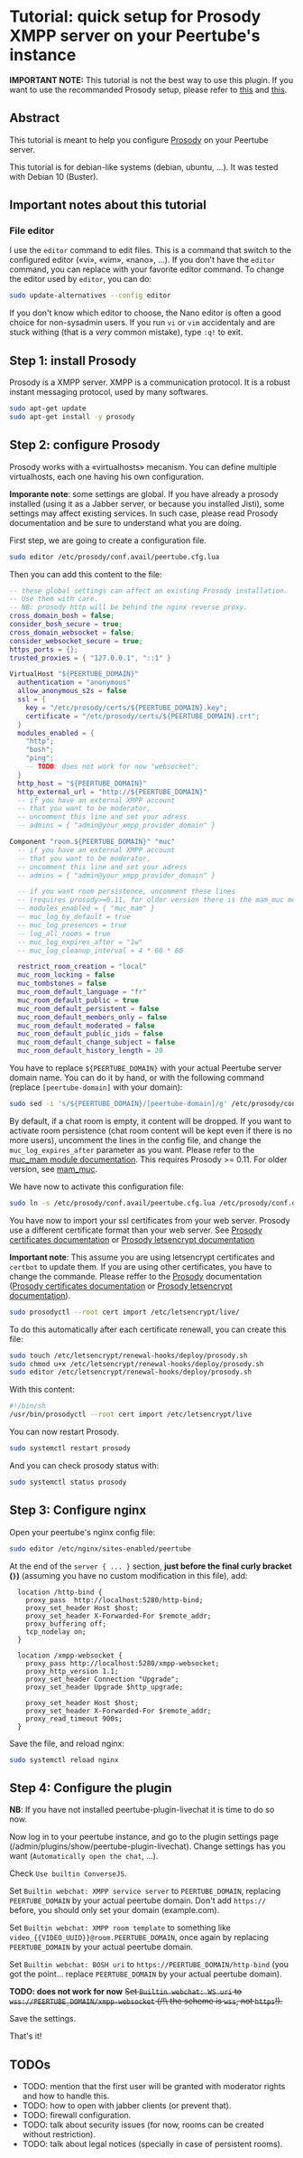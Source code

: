 # Tutorial: quick setup for Prosody XMPP server on your Peertube's instance

**IMPORTANT NOTE:** This tutorial is not the best way to use this plugin. If you want to use the recommanded Prosody setup, please refer to [this](../installation.md) and [this](../prosody.md).

## Abstract

This tutorial is meant to help you configure [Prosody](https://prosody.im)
on your Peertube server.

This tutorial is for debian-like systems (debian, ubuntu, ...).
It was tested with Debian 10 (Buster).

## Important notes about this tutorial

### File editor

I use the `editor` command to edit files. This is a command that switch to
the configured editor («vi», «vim», «nano», ...).
If you don't have the `editor` command, you can replace with your favorite
editor command.
To change the editor used by `editor`, you can do:

```bash
sudo update-alternatives --config editor
```

If you don't know which editor to choose, the Nano editor is often a good choice
for non-sysadmin users.
If you run `vi` or `vim` accidentaly and are stuck withing (that is a *very*
common mistake), type `:q!` to exit.

## Step 1: install Prosody

Prosody is a XMPP server. XMPP is a communication protocol.
It is a robust instant messaging protocol, used by many softwares.

```bash
sudo apt-get update
sudo apt-get install -y prosody
```

## Step 2: configure Prosody

Prosody works with a «virtualhosts» mecanism. You can define multiple
virtualhosts, each one having his own configuration.

**Imporante note**: some settings are global. If you have already a
prosody installed (using it as a Jabber server, or because you installed Jisti),
some settings may affect existing services. In such case, please read Prosody
documentation and be sure to understand what you are doing.

First step, we are going to create a configuration file.

```bash
sudo editor /etc/prosody/conf.avail/peertube.cfg.lua
```

Then you can add this content to the file:

```lua
-- these global settings can affect an existing Prosody installation.
-- Use them with care.
-- NB: prosody http will be behind the nginx reverse proxy.
cross_domain_bosh = false;
consider_bosh_secure = true;
cross_domain_websocket = false;
consider_websocket_secure = true;
https_ports = {};
trusted_proxies = { "127.0.0.1", "::1" }

VirtualHost "${PEERTUBE_DOMAIN}"
  authentication = "anonymous"
  allow_anonymous_s2s = false
  ssl = {
    key = "/etc/prosody/certs/${PEERTUBE_DOMAIN}.key";
    certificate = "/etc/prosody/certs/${PEERTUBE_DOMAIN}.crt";
  }
  modules_enabled = {
    "http";
    "bosh";
    "ping";
    -- TODO: does not work for now "websocket";
  }
  http_host = "${PEERTUBE_DOMAIN}"
  http_external_url = "http://${PEERTUBE_DOMAIN}"
  -- if you have an external XMPP account
  -- that you want to be moderator,
  -- uncomment this line and set your adress
  -- admins = { "admin@your_xmpp_provider_domain" }

Component "room.${PEERTUBE_DOMAIN}" "muc"
  -- if you have an external XMPP account
  -- that you want to be moderator,
  -- uncomment this line and set your adress
  -- admins = { "admin@your_xmpp_provider_domain" }

  -- if you want room persistence, uncomment these lines
  -- (requires prosody>=0.11, for older version there is the mam_muc module)
  -- modules_enabled = { "muc_mam" }
  -- muc_log_by_default = true
  -- muc_log_presences = true
  -- log_all_rooms = true
  -- muc_log_expires_after = "1w"
  -- muc_log_cleanup_interval = 4 * 60 * 60

  restrict_room_creation = "local"
  muc_room_locking = false
  muc_tombstones = false
  muc_room_default_language = "fr"
  muc_room_default_public = true
  muc_room_default_persistent = false
  muc_room_default_members_only = false
  muc_room_default_moderated = false
  muc_room_default_public_jids = false
  muc_room_default_change_subject = false
  muc_room_default_history_length = 20

```

You have to replace `${PEERTUBE_DOMAIN}` with your actual Peertube server
domain name. You can do it by hand, or with the following command
(replace `[peertube-domain]` with your domain):

```bash
sudo sed -i 's/${PEERTUBE_DOMAIN}/[peertube-domain]/g' /etc/prosody/conf.avail/peertube.cfg.lua
```

By default, if a chat room is empty, it content will be dropped.
If you want to activate room persistence (chat room content will be kept even
if there is no more users), uncomment the lines in the config file,
and change the `muc_log_expires_after` parameter as you want. Please refer to
the [muc_mam module documentation](https://prosody.im/doc/modules/mod_muc_mam).
This requires Prosody >= 0.11. For older version, see
[mam_muc](https://modules.prosody.im/mod_mam_muc.html).

We have now to activate this configuration file:

```bash
sudo ln -s /etc/prosody/conf.avail/peertube.cfg.lua /etc/prosody/conf.d/
```

You have now to import your ssl certificates from your web server.
Prosody use a different certificate format than your web server.
See [Prosody certificates documentation](https://prosody.im/doc/certificates)
or [Prosody letsencrypt documentation](https://prosody.im/doc/letsencrypt)

**Important note**: This assume you are using letsencrypt certificates and
`certbot` to update them.
If you are using other certificates, you have to change the commande. Please
reffer to the [Prosody](https://prosody.im) documentation
([Prosody certificates documentation](https://prosody.im/doc/certificates)
or [Prosody letsencrypt documentation](https://prosody.im/doc/letsencrypt)).

```bash
sudo prosodyctl --root cert import /etc/letsencrypt/live/
```

To do this automatically after each certificate renewall, you can create
this file:

```bash
sudo touch /etc/letsencrypt/renewal-hooks/deploy/prosody.sh
sudo chmod u+x /etc/letsencrypt/renewal-hooks/deploy/prosody.sh
sudo editor /etc/letsencrypt/renewal-hooks/deploy/prosody.sh
```

With this content:

```bash
#!/bin/sh
/usr/bin/prosodyctl --root cert import /etc/letsencrypt/live

```

You can now restart Prosody.

```bash
sudo systemctl restart prosody
```

And you can check prosody status with:

```bash
sudo systemctl status prosody
```

## Step 3: Configure nginx

Open your peertube's nginx config file:

```bash
sudo editor /etc/nginx/sites-enabled/peertube
```

At the end of the `server { ... }` section, **just before the final curly bracket (`}`)**
(assuming you have no custom modification in this file), add:

```nginx
  location /http-bind {
    proxy_pass  http://localhost:5280/http-bind;
    proxy_set_header Host $host;
    proxy_set_header X-Forwarded-For $remote_addr;
    proxy_buffering off;
    tcp_nodelay on;
  }

  location /xmpp-websocket {
    proxy_pass http://localhost:5280/xmpp-websocket;
    proxy_http_version 1.1;
    proxy_set_header Connection "Upgrade";
    proxy_set_header Upgrade $http_upgrade;

    proxy_set_header Host $host;
    proxy_set_header X-Forwarded-For $remote_addr;
    proxy_read_timeout 900s;
  }

```

Save the file, and reload nginx:

```bash
sudo systemctl reload nginx
```

## Step 4: Configure the plugin

**NB**: If you have not installed peertube-plugin-livechat it is time to do so
now.

Now log in to your peertube instance, and go to the plugin settings page
(/admin/plugins/show/peertube-plugin-livechat).
Change settings has you want (`Automatically open the chat`, ...).

Check `Use builtin ConverseJS`.

Set `Builtin webchat: XMPP service server` to `PEERTUBE_DOMAIN`,
replacing `PEERTUBE_DOMAIN` by your actual peertube domain.
Don't add `https://` before, you should only set your domain (example.com).

Set `Builtin webchat: XMPP room template` to something like
`video_{{VIDEO_UUID}}@room.PEERTUBE_DOMAIN`, once again by replacing
`PEERTUBE_DOMAIN` by your actual peertube domain.

Set `Builtin webchat: BOSH uri` to `https://PEERTUBE_DOMAIN/http-bind`
(you got the point... replace `PEERTUBE_DOMAIN` by your actual peertube domain).

**TODO: does not work for now**
~~Set `Builtin webchat: WS uri` to `wss://PEERTUBE_DOMAIN/xmpp-websocket`
(/!\\ the scheme is `wss`, not `https`!).~~

Save the settings.

That's it!

## TODOs

* TODO: mention that the first user will be granted with moderator rights and
  how to handle this.
* TODO: how to open with jabber clients (or prevent that).
* TODO: firewall configuration.
* TODO: talk about security issues
  (for now, rooms can be created without restriction).
* TODO: talk about legal notices (specially in case of persistent rooms).
